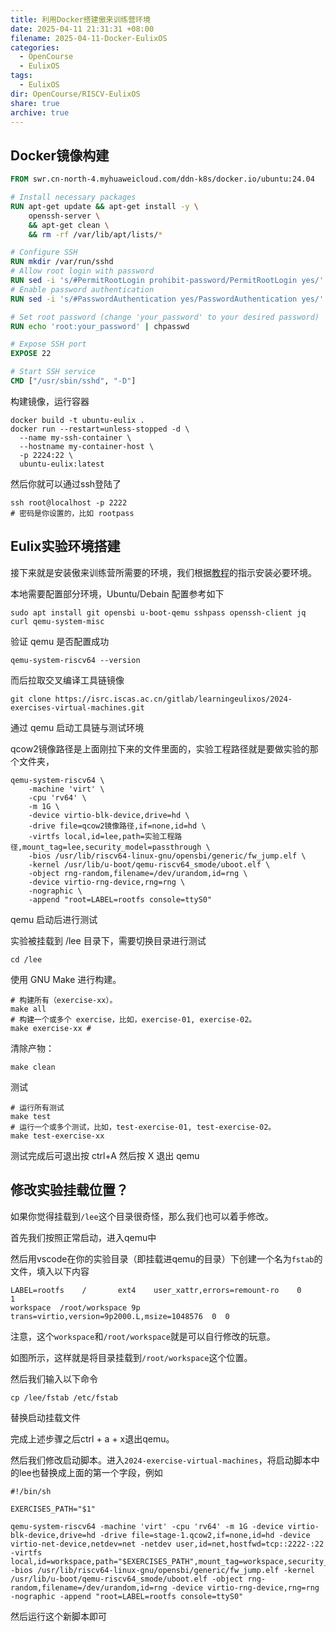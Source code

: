 ```yaml
---
title: 利用Docker搭建傲来训练营环境
date: 2025-04-11 21:31:31 +08:00
filename: 2025-04-11-Docker-EulixOS
categories:
  - OpenCourse
  - EulixOS
tags:
  - EulixOS
dir: OpenCourse/RISCV-EulixOS
share: true
archive: true
---
```


## Docker镜像构建

```Dockerfile
FROM swr.cn-north-4.myhuaweicloud.com/ddn-k8s/docker.io/ubuntu:24.04

# Install necessary packages
RUN apt-get update && apt-get install -y \
    openssh-server \
    && apt-get clean \
    && rm -rf /var/lib/apt/lists/*

# Configure SSH
RUN mkdir /var/run/sshd
# Allow root login with password
RUN sed -i 's/#PermitRootLogin prohibit-password/PermitRootLogin yes/' /etc/ssh/sshd_config
# Enable password authentication
RUN sed -i 's/#PasswordAuthentication yes/PasswordAuthentication yes/' /etc/ssh/sshd_config

# Set root password (change 'your_password' to your desired password)
RUN echo 'root:your_password' | chpasswd

# Expose SSH port
EXPOSE 22

# Start SSH service
CMD ["/usr/sbin/sshd", "-D"]
```

构建镜像，运行容器

```shell
docker build -t ubuntu-eulix .
docker run --restart=unless-stopped -d \
  --name my-ssh-container \
  --hostname my-container-host \
  -p 2224:22 \
  ubuntu-eulix:latest
```

然后你就可以通过ssh登陆了

```shell
ssh root@localhost -p 2222
# 密码是你设置的，比如 rootpass
```

## Eulix实验环境搭建

接下来就是安装傲来训练营所需要的环境，我们根据[教程](https://gitee.com/LearningEulixOS/2025-exercises-stage-1)的指示安装必要环境。

本地需要配置部分环境，Ubuntu/Debain 配置参考如下

```
sudo apt install git opensbi u-boot-qemu sshpass openssh-client jq curl qemu-system-misc
```

验证 qemu 是否配置成功

```
qemu-system-riscv64 --version
```

而后拉取交叉编译工具链镜像

```
git clone https://isrc.iscas.ac.cn/gitlab/learningeulixos/2024-exercises-virtual-machines.git
```

通过 qemu 启动工具链与测试环境

qcow2镜像路径是上面刚拉下来的文件里面的，实验工程路径就是要做实验的那个文件夹，

```
qemu-system-riscv64 \
    -machine 'virt' \
    -cpu 'rv64' \
    -m 1G \
    -device virtio-blk-device,drive=hd \
    -drive file=qcow2镜像路径,if=none,id=hd \
    -virtfs local,id=lee,path=实验工程路径,mount_tag=lee,security_model=passthrough \
    -bios /usr/lib/riscv64-linux-gnu/opensbi/generic/fw_jump.elf \
    -kernel /usr/lib/u-boot/qemu-riscv64_smode/uboot.elf \
    -object rng-random,filename=/dev/urandom,id=rng \
    -device virtio-rng-device,rng=rng \
    -nographic \
    -append "root=LABEL=rootfs console=ttyS0"

```

qemu 启动后进行测试

实验被挂载到 /lee 目录下，需要切换目录进行测试

```
cd /lee
```

使用 GNU Make 进行构建。

```
# 构建所有（exercise-xx）。
make all
# 构建一个或多个 exercise，比如，exercise-01, exercise-02。
make exercise-xx # 
```

清除产物：

```
make clean
```

测试

```
# 运行所有测试
make test
# 运行一个或多个测试，比如，test-exercise-01, test-exercise-02。
make test-exercise-xx
```

测试完成后可退出按 ctrl+A 然后按 X 退出 qemu

## 修改实验挂载位置？

如果你觉得挂载到`/lee`这个目录很奇怪，那么我们也可以着手修改。

首先我们按照正常启动，进入qemu中

然后用vscode在你的实验目录（即挂载进qemu的目录）下创建一个名为`fstab`的文件，填入以下内容
```
LABEL=rootfs    /       ext4    user_xattr,errors=remount-ro    0       1
workspace  /root/workspace 9p  trans=virtio,version=9p2000.L,msize=1048576  0  0

```

注意，这个`workspace`和`/root/workspace`就是可以自行修改的玩意。

如图所示，这样就是将目录挂载到`/root/workspace`这个位置。

然后我们输入以下命令

```shell
cp /lee/fstab /etc/fstab
```

替换启动挂载文件

完成上述步骤之后ctrl + a + x退出qemu。

然后我们修改启动脚本。进入`2024-exercise-virtual-machines`，将启动脚本中的lee也替换成上面的第一个字段，例如

```shell
#!/bin/sh

EXERCISES_PATH="$1"

qemu-system-riscv64 -machine 'virt' -cpu 'rv64' -m 1G -device virtio-blk-device,drive=hd -drive file=stage-1.qcow2,if=none,id=hd -device virtio-net-device,netdev=net -netdev user,id=net,hostfwd=tcp::2222-:22 -virtfs local,id=workspace,path="$EXERCISES_PATH",mount_tag=workspace,security_model=passthrough -bios /usr/lib/riscv64-linux-gnu/opensbi/generic/fw_jump.elf -kernel /usr/lib/u-boot/qemu-riscv64_smode/uboot.elf -object rng-random,filename=/dev/urandom,id=rng -device virtio-rng-device,rng=rng -nographic -append "root=LABEL=rootfs console=ttyS0"

```

然后运行这个新脚本即可

